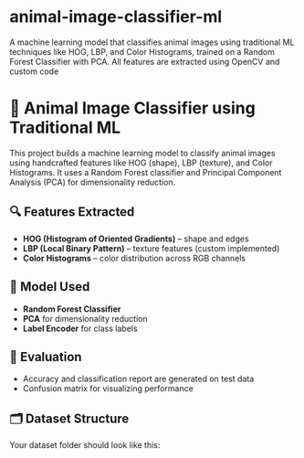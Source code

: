 # animal-image-classifier-ml
A machine learning model that classifies animal images using traditional ML techniques like HOG, LBP, and Color Histograms, trained on a Random Forest Classifier with PCA. All features are extracted using OpenCV and custom code
# 🐾 Animal Image Classifier using Traditional ML

This project builds a machine learning model to classify animal images using handcrafted features like HOG (shape), LBP (texture), and Color Histograms. It uses a Random Forest classifier and Principal Component Analysis (PCA) for dimensionality reduction.

## 🔍 Features Extracted
- **HOG (Histogram of Oriented Gradients)** – shape and edges
- **LBP (Local Binary Pattern)** – texture features (custom implemented)
- **Color Histograms** – color distribution across RGB channels

## 🧠 Model Used
- **Random Forest Classifier**
- **PCA** for dimensionality reduction
- **Label Encoder** for class labels

## 🧪 Evaluation
- Accuracy and classification report are generated on test data
- Confusion matrix for visualizing performance

## 🗂️ Dataset Structure
Your dataset folder should look like this:
